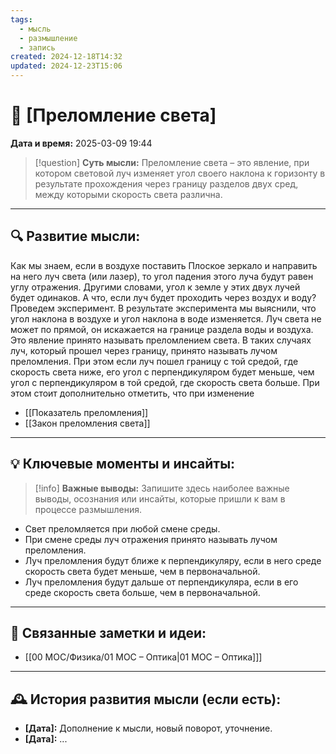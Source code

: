 ```yaml
---
tags:
  - мысль
  - размышление
  - запись
created: 2024-12-18T14:32
updated: 2024-12-23T15:06
---
```


# 💭  [Преломление света]

**Дата и время:** 2025-03-09 19:44

> [!question] **Суть мысли:**
> Преломление света – это явление, при котором световой луч изменяет угол своего наклона к горизонту в результате прохождения через границу разделов двух сред, между которыми скорость света различна.

---

## 🔍 Развитие мысли:

Как мы знаем, если в воздухе поставить Плоское зеркало и направить на него луч света (или лазер), то угол падения этого луча будут равен углу отражения. Другими словами, угол к земле у этих двух лучей будет одинаков.
А что, если луч будет проходить через воздух и воду? Проведем эксперимент. В результате эксперимента мы выяснили, что угол наклона в воздухе и угол наклона в воде изменяется. Луч света не может по прямой, он искажается на границе раздела воды и воздуха. Это явление принято называть преломлением света. В таких случаях луч, который прошел через границу, принято называть лучом преломления. При этом если луч пошел границу с той средой, где скорость света ниже, его угол с перпендикуляром будет меньше, чем угол с перпендикуляром в той средой, где скорость света больше. 
При этом стоит дополнительно отметить, что при изменение

- [[Показатель преломления]]
- [[Закон преломления света]]

---

## 💡 Ключевые моменты и инсайты:

> [!info] **Важные выводы:**
> Запишите здесь наиболее важные выводы, осознания или инсайты, которые пришли к вам в процессе размышления.

- Свет преломляется при любой смене среды.
- При смене среды луч отражения принято называть лучом преломления. 
- Луч преломления будут ближе к перпендикуляру, если в него среде скорость света будет меньше, чем в первоначальной. 
- Луч преломления будут дальше от перпендикуляра, если в его среде скорость света больше, чем в первоначальной.

---

## 🔄 Связанные заметки и идеи:

- [[00 MOC/Физика/01 МОС – Оптика|01 МОС – Оптика]]]

---

## 🕰️ История развития мысли (если есть):

* **[Дата]:**  Дополнение к мысли, новый поворот, уточнение.
* **[Дата]:**  ...